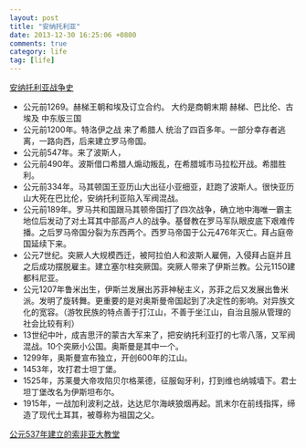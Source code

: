 ```yaml
---
layout: post
title: "安纳托利亚"
date: 2013-12-30 16:25:06 +0800
comments: true
category: life
tag: [life]
---
```

<a href="http://www.duwanjuan.cn/an-na-tuo-li-ya-zhan-chang-xun-zong-zhan-zheng-shi-li-de-tu-er-qi">安纳托利亚战争史</a>

<ul>
<li>公元前1269。赫梯王朝和埃及订立合约。   大约是商朝末期 赫梯、巴比伦、古埃及 中东版三国</li>
<li>公元前1200年。特洛伊之战 来了希腊人 统治了四百多年。一部分幸存者逃离，一路向西，后来建立罗马帝国。</li>
<li>公元前547年。来了波斯人，</li>
<li>公元前490年。波斯借口希腊人煽动叛乱，在希腊城市马拉松开战。希腊胜利。</li>
<li>公元前334年。马其顿国王亚历山大出征小亚细亚，赶跑了波斯人。很快亚历山大死在巴比伦，安纳托利亚陷入军阀混战。</li>
<li>公元前189年。罗马共和国跟马其顿帝国打了四次战争，确立地中海唯一霸主地位后发动了对土耳其中部高卢人的战争。基督教在罗马军队眼皮底下艰难传播。之后罗马帝国分裂为东西两个。西罗马帝国于公元476年灭亡。拜占庭帝国延续下来。</li>
<li>公元7世纪。突厥人大规模西迁，被阿拉伯人和波斯人雇佣，入侵拜占庭并且之后成功摆脱雇主。建立塞尔柱突厥国。突厥人带来了伊斯兰教。公元1150建都科尼亚。</li>
<li>公元1207年鲁米出生，伊斯兰发展出苏菲神秘主义，苏菲之后又发展出鲁米派。发明了旋转舞。更重要的是对奥斯曼帝国起到了决定性的影响。对异族文化的宽容。（游牧民族的特点善于打江山，不善于坐江山，自治且服从管理的社会比较有利）</li>
<li>13世纪中叶，成吉思汗的蒙古大军来了，把安纳托利亚打的七零八落，又军阀混战。10个突厥小公国。奥斯曼是其中一个。</li>
<li>1299年，奥斯曼宣布独立，开创600年的江山。</li>
<li>1453年，攻打君士坦丁堡。</li>
<li>1525年，苏莱曼大帝攻陷贝尔格莱德，征服匈牙利，打到维也纳城墙下。君士坦丁堡改名为伊斯坦布尔。</li>
<li>1915年，一战加利波利之战，达达尼尔海峡狼烟再起。凯末尔在前线指挥，缔造了现代土耳其，被尊称为祖国之父。</li>
</ul>
<a href="http://www.mafengwo.cn/i/1353471.html">公元537年建立的索非亚大教堂</a>